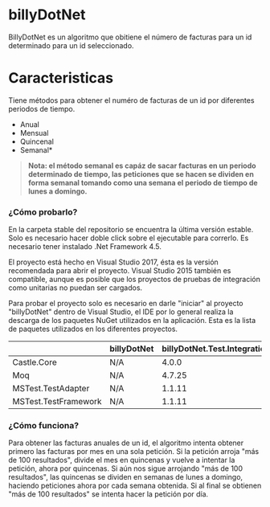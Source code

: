 # billyDotNet

BillyDotNet es un algoritmo que obitiene el número de facturas para un id determinado para un id seleccionado.

# Caracteristicas

Tiene métodos para obtener el numéro de facturas de un id por diferentes periodos de tiempo.
- Anual
- Mensual
- Quincenal
- Semanal*

> **Nota: el  método semanal es capáz de sacar facturas en un periodo determinado de tiempo, las peticiones que se hacen se dividen en forma semanal tomando como una semana el periodo de tiempo de lunes a domingo.**

### ¿Cómo probarlo?

En la carpeta stable del repositorio se encuentra la última versión estable. Solo es necesario hacer doble click sobre el ejecutable para correrlo. Es necesario tener instalado .Net Framework 4.5.

El proyecto está hecho en Visual Studio 2017, ésta es la versión recomendada para abrir el proyecto. Visual Studio 2015 también es compatible, aunque es posible que los proyectos de pruebas de integración como unitarias no puedan ser cargados.

Para probar el proyecto solo es necesario en darle "iniciar" al proyecto "billyDotNet" dentro de Visual Studio, el IDE por lo general realiza la descarga de los paquetes NuGet utilizados en la aplicación. Esta es la lista de paquetes utilizados en los diferentes proyectos.

|                      | billyDotNet | billyDotNet.Test.Integration | billyDotNet.Test.Unit |
|----------------------|-------------|------------------------------|-----------------------|
| Castle.Core          |     N/A     |             4.0.0            |         4.0.0         |
| Moq                  |     N/A     |            4.7.25            |         4.7.25        |
| MSTest.TestAdapter   |     N/A     |            1.1.11            |         1.1.11        |
| MSTest.TestFramework |     N/A     |            1.1.11            |         1.1.11        |

### ¿Cómo funciona?

Para obtener las facturas anuales de un id, el algoritmo intenta obtener primero las facturas por mes en una sola petición. Si la petición arroja "más de 100 resultados", divide el mes en quincenas y vuelve a intentar la petición, ahora por quincenas. Si aún nos sigue arrojando "más de 100 resultados", las quincenas se dividen en semanas de lunes a domingo, haciendo peticiones ahora por cada semana obtenida. Si al final se obtienen "más de 100 resultados" se intenta hacer la petición por día.
